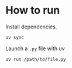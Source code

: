 # How to run

Install dependencies.

```console
uv sync
```

Launch a `.py` file with uv

```console
uv run /path/to/file.py
```
